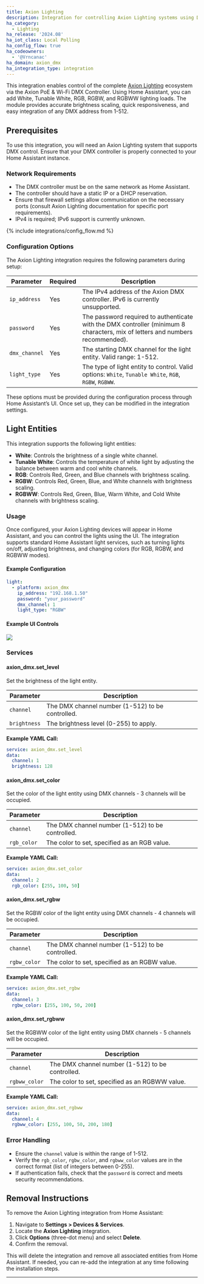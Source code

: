 ```yaml
---
title: Axion Lighting
description: Integration for controlling Axion Lighting systems using DMX protocol.
ha_category:
  - Lighting
ha_release: '2024.08'
ha_iot_class: Local Polling
ha_config_flow: true
ha_codeowners:
  - '@Vrncanac'
ha_domain: axion_dmx
ha_integration_type: integration
---
```


This integration enables control of the complete [Axion Lighting](https://axionlighting.com/) ecosystem via the Axion PoE & Wi-Fi DMX Controller. Using Home Assistant, you can add White, Tunable White, RGB, RGBW, and RGBWW lighting loads. The module provides accurate brightness scaling, quick responsiveness, and easy integration of any DMX address from 1-512.

## Prerequisites

To use this integration, you will need an Axion Lighting system that supports DMX control. Ensure that your DMX controller is properly connected to your Home Assistant instance.

### Network Requirements

- The DMX controller must be on the same network as Home Assistant.
- The controller should have a static IP or a DHCP reservation.
- Ensure that firewall settings allow communication on the necessary ports (consult Axion Lighting documentation for specific port requirements).
- IPv4 is required; IPv6 support is currently unknown.

{% include integrations/config_flow.md %}

### Configuration Options

The Axion Lighting integration requires the following parameters during setup:

| Parameter      | Required | Description |
|--------------|----------|-------------|
| `ip_address` |  Yes  | The IPv4 address of the Axion DMX controller. IPv6 is currently unsupported. |
| `password`   |  Yes  | The password required to authenticate with the DMX controller (minimum 8 characters, mix of letters and numbers recommended). |
| `dmx_channel` |  Yes  | The starting DMX channel for the light entity. Valid range: 1-512. |
| `light_type` |  Yes  | The type of light entity to control. Valid options: `White`, `Tunable White`, `RGB`, `RGBW`, `RGBWW`. |

These options must be provided during the configuration process through Home Assistant’s UI. Once set up, they can be modified in the integration settings.

## Light Entities

This integration supports the following light entities:

- **White**: Controls the brightness of a single white channel.
- **Tunable White**: Controls the temperature of white light by adjusting the balance between warm and cool white channels.
- **RGB**: Controls Red, Green, and Blue channels with brightness scaling.
- **RGBW**: Controls Red, Green, Blue, and White channels with brightness scaling.
- **RGBWW**: Controls Red, Green, Blue, Warm White, and Cold White channels with brightness scaling.

### Usage

Once configured, your Axion Lighting devices will appear in Home Assistant, and you can control the lights using the UI. The integration supports standard Home Assistant light services, such as turning lights on/off, adjusting brightness, and changing colors (for RGB, RGBW, and RGBWW modes).

#### Example Configuration

```yaml
light:
  - platform: axion_dmx
    ip_address: "192.168.1.50"
    password: "your_password"
    dmx_channel: 1
    light_type: "RGBW"
```

#### Example UI Controls

<p class='img'>
  <img src='/images/screenshots/Axion_lighting_localUI.png' />
</p>

### Services

#### axion_dmx.set_level

Set the brightness of the light entity.

| Parameter    | Description |
|-------------|-------------|
| `channel`   | The DMX channel number (1-512) to be controlled. |
| `brightness` | The brightness level (0-255) to apply. |

**Example YAML Call:**

```yaml
service: axion_dmx.set_level
data:
  channel: 1
  brightness: 128
```

#### axion_dmx.set_color

Set the color of the light entity using DMX channels - 3 channels will be occupied.

| Parameter    | Description |
|-------------|-------------|
| `channel`   | The DMX channel number (1-512) to be controlled. |
| `rgb_color` | The color to set, specified as an RGB value. |

**Example YAML Call:**

```yaml
service: axion_dmx.set_color
data:
  channel: 2
  rgb_color: [255, 100, 50]
```

#### axion_dmx.set_rgbw

Set the RGBW color of the light entity using DMX channels - 4 channels will be occupied.

| Parameter    | Description |
|-------------|-------------|
| `channel`   | The DMX channel number (1-512) to be controlled. |
| `rgbw_color` | The color to set, specified as an RGBW value. |

**Example YAML Call:**

```yaml
service: axion_dmx.set_rgbw
data:
  channel: 3
  rgbw_color: [255, 100, 50, 200]
```

#### axion_dmx.set_rgbww

Set the RGBWW color of the light entity using DMX channels - 5 channels will be occupied.

| Parameter    | Description |
|-------------|-------------|
| `channel`   | The DMX channel number (1-512) to be controlled. |
| `rgbww_color` | The color to set, specified as an RGBWW value. |

**Example YAML Call:**

```yaml
service: axion_dmx.set_rgbww
data:
  channel: 4
  rgbww_color: [255, 100, 50, 200, 180]
```

### Error Handling

- Ensure the `channel` value is within the range of 1-512.
- Verify the `rgb_color`, `rgbw_color`, and `rgbww_color` values are in the correct format (list of integers between 0-255).
- If authentication fails, check that the `password` is correct and meets security recommendations.

## Removal Instructions

To remove the Axion Lighting integration from Home Assistant:

1. Navigate to **Settings > Devices & Services**.
2. Locate the **Axion Lighting** integration.
3. Click **Options** (three-dot menu) and select **Delete**.
4. Confirm the removal.

This will delete the integration and remove all associated entities from Home Assistant. If needed, you can re-add the integration at any time following the installation steps.

---
